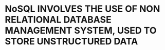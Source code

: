 # **NoSQL INVOLVES THE USE OF NON RELATIONAL DATABASE MANAGEMENT SYSTEM, USED TO STORE UNSTRUCTURED DATA**
